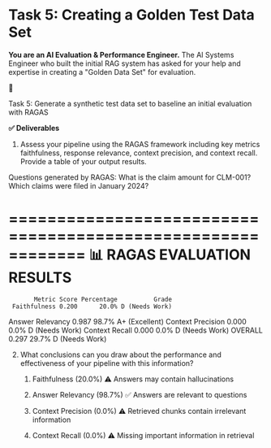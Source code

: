 # Task 5: Creating a Golden Test Data Set

**You are an AI Evaluation & Performance Engineer.**  The AI Systems Engineer who built the initial RAG system has asked for your help and expertise in creating a "Golden Data Set" for evaluation.

<aside>
📝

Task 5: Generate a synthetic test data set to baseline an initial evaluation with RAGAS

</aside>

**✅ Deliverables**

1. Assess your pipeline using the RAGAS framework including key metrics faithfulness, response relevance, context precision, and context recall.  Provide a table of your output results.

Questions generated by RAGAS:
What is the claim amount for CLM-001?
Which claims were filed in January 2024?

============================================================
📊 RAGAS EVALUATION RESULTS
============================================================

           Metric Score Percentage          Grade
     Faithfulness 0.200      20.0% D (Needs Work)
 Answer Relevancy 0.987      98.7% A+ (Excellent)
Context Precision 0.000       0.0% D (Needs Work)
   Context Recall 0.000       0.0% D (Needs Work)
          OVERALL 0.297      29.7% D (Needs Work)

2. What conclusions can you draw about the performance and effectiveness of your pipeline with this information?

    1. Faithfulness (20.0%)
    ⚠️ Answers may contain hallucinations
    
    2. Answer Relevancy (98.7%)
    ✅ Answers are relevant to questions

    3. Context Precision (0.0%)
    ⚠️ Retrieved chunks contain irrelevant information
    
    4. Context Recall (0.0%)
    ⚠️ Missing important information in retrieval